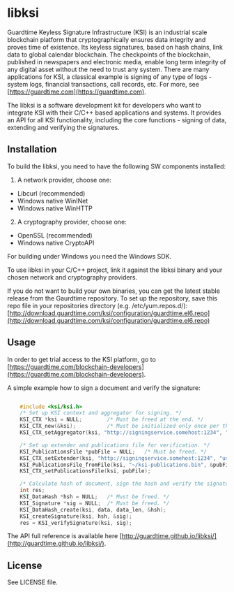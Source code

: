 # libksi #
Guardtime Keyless Signature Infrastructure (KSI) is an industrial scale blockchain platform that cryptographically 
ensures data integrity and proves time of existence. Its keyless signatures, based on hash chains, link data to global 
calendar blockchain. The checkpoints of the blockchain, published in newspapers and electronic media, enable long term 
integrity of any digital asset without the need to trust any system. There are many applications for KSI, a classical 
example is signing of any type of logs - system logs, financial transactions, call records, etc. For more, 
see [https://guardtime.com](https://guardtime.com).

The libksi is a software development kit for developers who want to integrate KSI with their C/C++ based applications 
and systems. It provides an API for all KSI functionality, including the core functions - signing of data, extending 
and verifying the signatures.

## Installation ##

To build the libksi, you need to have the following SW components installed:
1. A network provider, choose one:
- Libcurl (recommended)
- Windows native WinINet
- Windows native WinHTTP
2. A cryptography provider, choose one:
- OpenSSL (recommended)
- Windows native CryptoAPI

For building under Windows you need the Windows SDK.

To use libksi in your C/C++ project, link it against the libksi binary and your chosen network and cryptography providers. 

If you do not want to build your own binaries, you can get the latest stable release from the Gaurdtime repository.
To set up the repository, save this repo file in your repositories directory (e.g. /etc/yum.repos.d/): 
[http://download.guardtime.com/ksi/configuration/guardtime.el6.repo](http://download.guardtime.com/ksi/configuration/guardtime.el6.repo)

## Usage ##

In order to get trial access to the KSI platform, go to [https://guardtime.com/blockchain-developers](https://guardtime.com/blockchain-developers).

A simple example how to sign a document and verify the signature:
```C

	#include <ksi/ksi.h>
	/* Set up KSI context and aggregator for signing. */
	KSI_CTX *ksi = NULL;		/* Must be freed at the end. */
	KSI_CTX_new(&ksi);			/* Must be initialized only once per thread. */
	KSI_CTX_setAggregator(ksi, "http://signingservice.somehost:1234", "user", "key");

	/* Set up extender and publications file for verification. */
	KSI_PublicationsFile *pubFile = NULL;	/* Must be freed. */
	KSI_CTX_setExtender(ksi, "http://signingservice.somehost:1234", "user", "key");
	KSI_PublicationsFile_fromFile(ksi, "~/ksi-publications.bin", &pubFile);
	KSI_CTX_setPublicationsFile(ksi, pubFile);

	/* Calculate hash of document, sign the hash and verify the signature. */
	int res;
    KSI_DataHash *hsh = NULL;	/* Must be freed. */
	KSI_Signature *sig = NULL;	/* Must be freed. */
    KSI_DataHash_create(ksi, data, data_len, &hsh);
	KSI_createSignature(ksi, hsh, &sig);
	res = KSI_verifySignature(ksi, sig);

```
The API full reference is available here [http://guardtime.github.io/libksi/](http://guardtime.github.io/libksi/).

## License ##

See LICENSE file.